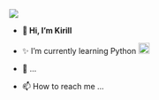 <img src="https://capsule-render.vercel.app/api?type=waving&color=timeGradient&height=150&section=header&text=Hello%20world!&fontColor=483d8b &animation=fadeIn&fontSize=50&fontAlignY=30&desc=Welcome%20to%20my%20github%20profile&descAlignY=50&descAlign=75"/>

- **👋 Hi, I’m Kirill**
- ✨ I’m currently learning Python <img src="https://cdn-icons-png.flaticon.com/128/5968/5968350.png" height="20"/>

- 👀 ...
- 📫 How to reach me ...

<!---
HelloAgni/HelloAgni is a ✨ special ✨ repository because its `README.md` (this file) appears on your GitHub profile.
You can click the Preview link to take a look at your changes.
--->
